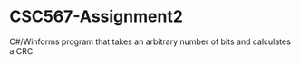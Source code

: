 # CSC567-Assignment2
C#/Winforms program that takes an arbitrary number of bits and calculates a CRC
